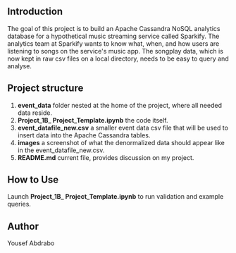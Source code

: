 ## Introduction

The goal of this project is to build an Apache Cassandra NoSQL analytics database for a hypothetical music streaming service called Sparkify. The analytics team at Sparkify wants to know what, when, and how users are listening to songs on the service's music app. The songplay data, which is now kept in raw csv files on a local directory, needs to be easy to query and analyse.

## Project structure

1. **event_data** folder nested at the home of the project, where all needed data reside.
2. **Project_1B_ Project_Template.ipynb** the code itself.
3. **event_datafile_new.csv** a smaller event data csv file that will be used to insert data into the Apache Cassandra tables.
4. **images** a screenshot of what the denormalized data should appear like in the event_datafile_new.csv. 
5. **README.md** current file, provides discussion on my project.

## How to Use

Launch **Project_1B_ Project_Template.ipynb** to run validation and example queries.

## Author

Yousef Abdrabo
